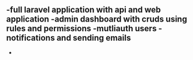 -full laravel application with api and web application
-admin dashboard with cruds using rules and permissions
-mutliauth users
-notifications and sending emails
-
-
